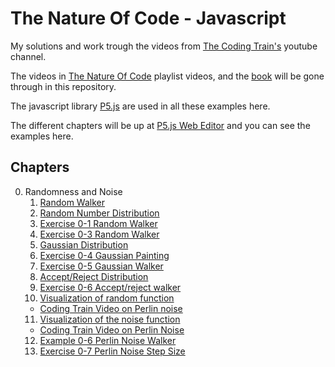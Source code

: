 # The Nature Of Code - Javascript

My solutions and work trough the videos from [The Coding Train's](https://www.youtube.com/@TheCodingTrain) youtube channel.

The videos in [The Nature Of Code](https://www.youtube.com/watch?v=70MQ-FugwbI&list=PLRqwX-V7Uu6ZV4yEcW3uDwOgGXKUUsPOM) playlist videos, and the [book](https://natureofcode.com/) will be gone through in this repository.

The javascript library [P5.js](https://p5js.org/) are used in all these examples here.

The different chapters will be up at [P5.js Web Editor](https://editor.p5js.org) and you can see the examples here.

## Chapters

0. Randomness and Noise
   1. [Random Walker](https://editor.p5js.org/mhoumann87/sketches/cWyhkRh9V)
   2. [Random Number Distribution](https://editor.p5js.org/mhoumann87/sketches/W53D6-MPrd)
   3. [Exercise 0-1 Random Walker](https://editor.p5js.org/mhoumann87/sketches/iBbeN4Sru)
   4. [Exercise 0-3 Random Walker](https://editor.p5js.org/mhoumann87/sketches/u2atTx3P1)
   5. [Gaussian Distribution](https://editor.p5js.org/mhoumann87/sketches/lXTePzMuj)
   6. [Exercise 0-4 Gaussian Painting](https://editor.p5js.org/mhoumann87/sketches/zPDhg2ScT)
   7. [Exercise 0-5 Gaussian Walker](https://editor.p5js.org/mhoumann87/sketches/XJ_1Pc7I2)
   8. [Accept/Reject Distribution](https://editor.p5js.org/mhoumann87/sketches/vuXvKLpNN)
   9. [Exercise 0-6 Accept/reject walker](https://editor.p5js.org/mhoumann87/sketches/meG80J8yz)
   10. [Visualization of random function](https://editor.p5js.org/mhoumann87/sketches/nYbT8BaFn)
   - [Coding Train Video on Perlin noise](https://youtu.be/YcdldZ1E9gU?feature=shared)
   11. [Visualization of the noise function](https://editor.p5js.org/mhoumann87/sketches/9WvQXdXMw)
   - [Coding Train Video on Perlin Noise](https://youtu.be/YcdldZ1E9gU?feature=shared)
   12. [Example 0-6 Perlin Noise Walker](https://editor.p5js.org/mhoumann87/sketches/1vKuW8EW-)
   13. [Exercise 0-7 Perlin Noise Step Size](https://editor.p5js.org/mhoumann87/sketches/hP1AXj5aW)
